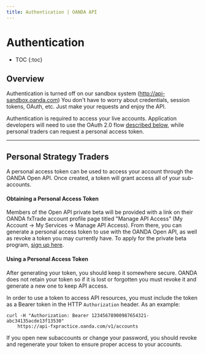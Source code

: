 ```yaml
---
title: Authentication | OANDA API
---
```


# Authentication

* TOC
{:toc}

## Overview

Authentication is turned off on our sandbox system (http://api-sandbox.oanda.com)  You don't have to worry about credentials, session tokens, OAuth, etc.  Just make your requests and enjoy the API.

Authentication is required to access your live accounts. Application developers will need to use the OAuth 2.0 flow [described below](#oauth-authentication), while personal traders can request a personal access token.

----------------

## Personal Strategy Traders

A personal access token can be used to access your account through the OANDA Open API. Once created, a token will grant access all of your sub-accounts.

#### Obtaining a Personal Access Token

Members of the Open API private beta will be provided with a link on their OANDA fxTrade account profile page titled "Manage API Access" (My Account -> My Services -> Manage API Access). From there, you can generate a personal access token to use with the OANDA Open API, as well as revoke a token you may currently have. To apply for the private beta program, [sign up here](/docs/beta-signup).

#### Using a Personal Access Token

After generating your token, you should keep it somewhere secure. OANDA does not retain your token so if it is lost or forgotten you must revoke it and generate a new one to keep API access.

In order to use a token to access API resources, you must include the token as a Bearer token in the HTTP `Authorization` header. As an example:

~~~
curl -H "Authorization: Bearer 12345678900987654321-abc34135acde13f13530"
    https://api-fxpractice.oanda.com/v1/accounts
~~~

If you open new subaccounts or change your password, you should revoke and regenerate your token to ensure proper access to your accounts. 

<!--
---------------------


## Partners

OANDA's API uses the [OAuth 2.0 protocol](http://tools.ietf.org/html/draft-ietf-oauth-v2-31). A successful authentication flow results in the application obtaining a user access token which can be used to make requests to OANDA's APIs.

#### Registering Your Application

OAuth is not available for the initial start of the private beta program yet (we might be able to add it closer to the end of the private beta). However, OAuth will be a certain feature for the public launch.

In the meantime, you can get yourself familiar with the protocol by reading the following:


#### Obtaining an Access Token

1. Direct user to our authourization URL.  User will be asked to log in if they are not logged in. The user will be prompt if he/she would like to give you application access to their account.

2. Our server will redirect the user to a URI of your choice. Take the provided code parameter and exchange it for an access_token by POSTing the code to our access_token URL.

##### Server-side flow

######Step 1: Direct user to OANDA for authorization

Direct OANDA account holder to the following URL to obtain authorization from user:

~~~
https://api-fxpractice.oanda.com/oauth2/authorize?client_id=$APP_ID&\
                                        redirect_uri=$APP_REDIRECT_URL&\
                                        state=$UNIQUE_STRING&\
                                        response_type=code
~~~

**Parameters**

* **client_id**: **required** The Application ID as provided when registering the application with OANDA.
* **redirect_url**: **required** The URL to redirect to after the user finishes the authorization flow. The URL specified must match exactly as specified in the application settings.
* **response_type**: **required** Specify **code** to request server-size flow.
* **state**: **required** A unique string used to maintain application state between the request and callback. When OANDA redirects the user back to the application redirect_uri, this parameter's value will be included in the response. This parameter is used to protect against Cross-Site Request Forgery.

######Step 2: Receive redirect from OANDA 

OANDA will provide you with authentication code by redirecting to your `redirect_url` specified in step 1.

  https://your-redirect-url?state=$UNIQUE_STR&code=$AUTH_CODE
  
**Parameters**

* **code**: The authorization code, that can be used to obtain an access token.
* **state**: The unique string that was originally specified.

If your authorization request is denied by the user, then we will redirect the user to your `redirect_uri` with error parameters:

  http://your-redirect-uri?error=access_denied&error_reason=user_denied&error_description=The+user+denied+your+request

**Parameters**

* **error**: access_denied
* **error_reason**: user_denied
* **error_description**: The user denied your request


######Step 3: 

In order to obtain an `access_token`, you need to POST your `client_id`, `client_secret`, and `code` (authorization code obtained in step 2) to the access_token end point.

~~~
curl \-d 'client_id=CLIENT-ID' \
    -d 'client_secret=CLIENT-SECRET' \
    -d 'grant_type=authorization_code' \
    -d 'redirect_uri=YOUR-REDIRECT-URI' \
    -d 'code=CODE' \https://api-fxpractice.oanda.com/oauth/access_token
~~~

**Parameters**

* **client_id**: *required* The Application ID as provided when registering the application with OANDA.
* **client_secret**: *required* The application secret as provided when registering the application with OANDA.
* **code**: *required* The authorization code received in the previous message.
* **grant_type**: Should always be `authorization_code`
* **redirect_uri**: The `redirect_uri` you used in the authorization request.

If succeed, access_token will be provide in the following format:

~~~json
{
  "access_token": "Asf9e9f30u909u",
  "token_type": "Bearer",
  "expires_in": 0
}  
~~~

#### Using an Access Token

`access_token` need to be provide in the HTTP `Authorization` header. For example:

    curl -H "Authorization: Bearer Asf9e9f30u909u" https://api-fxpractice.oanda.com/v1/instruments?accountId=12345

-->